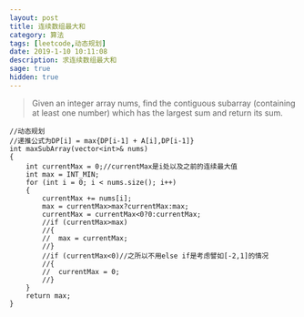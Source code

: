 ```yaml
---
layout: post
title: 连续数组最大和
category: 算法
tags: [leetcode,动态规划]
date: 2019-1-10 10:11:08
description: 求连续数组最大和
sage: true
hidden: true
---
```


>Given an integer array nums, find the contiguous subarray (containing at least one number) which has the largest sum and return its sum.

```
//动态规划
//递推公式为DP[i] = max{DP[i-1] + A[i],DP[i-1]}
int maxSubArray(vector<int>& nums)
{
	int currentMax = 0;//currentMax是i处以及之前的连续最大值
	int max = INT_MIN;
	for (int i = 0; i < nums.size(); i++)
	{
		currentMax += nums[i];
		max = currentMax>max?currentMax:max;
		currentMax = currentMax<0?0:currentMax;
		//if (currentMax>max)
		//{
		//	max = currentMax;
		//}
		//if (currentMax<0)//之所以不用else if是考虑譬如[-2,1]的情况
		//{
		//	currentMax = 0;
		//}
	}
	return max;
}
```